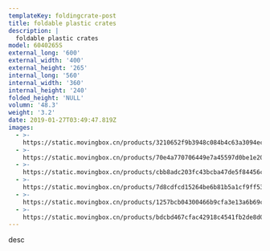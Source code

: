 ```yaml
---
templateKey: foldingcrate-post
title: foldable plastic crates
description: |
  foldable plastic crates
model: 6040265S
external_long: '600'
external_width: '400'
external_height: '265'
internal_long: '560'
internal_width: '360'
internal_height: '240'
folded_height: 'NULL'
volumn: '48.3'
weight: '3.2'
date: 2019-01-27T03:49:47.819Z
images:
  - >-
    https://static.movingbox.cn/products/3210652f9b3948c084b4c63a3094ecfa.JPG
  - >-
    https://static.movingbox.cn/products/70e4a770706449e7a45597d0be1e20cc.JPG
  - >-
    https://static.movingbox.cn/products/cbb8adc203fc43bcba47de5f84456c23.JPG
  - >-
    https://static.movingbox.cn/products/7d8cdfcd15264be6b81b5a1cf9ff53e8.JPG
  - >-
    https://static.movingbox.cn/products/1257bcb04300466b9cfa3e13a6b69c93.JPG
  - >-
    https://static.movingbox.cn/products/bdcbd467cfac42918c4541fb2de8d09d.JPG
---
```

desc
